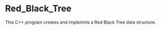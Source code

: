 Red_Black_Tree
==============

This C++ program creates and implemnts a Red Black Tree data structure. 
